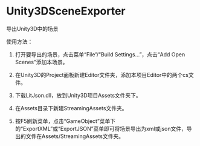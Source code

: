 # Unity3DSceneExporter
导出Unity3D中的场景

使用方法：

1. 打开要导出的场景，点击菜单“File”/“Build Settings...”，点击“Add Open Scenes”添加本场景。

2. 在Unity3D的Project面板新建Editor文件夹，添加本项目Editor中的两个cs文件。

3. 下载LitJson.dll，放到Unity3D项目Assets文件夹下。

4. 在Assets目录下新建StreamingAssets文件夹。

5. 按F5刷新菜单，点击“GameObject”菜单下的“ExportXML”或“ExportJSON”菜单即可将场景导出为xml或json文件，导出的文件在Assets/StreamingAssets文件夹。
